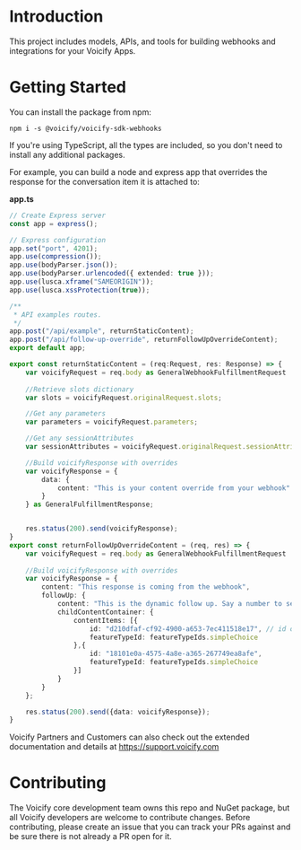 # Introduction 
This project includes models, APIs, and tools for building webhooks and integrations for your Voicify Apps.

# Getting Started

You can install the package from npm:

```
npm i -s @voicify/voicify-sdk-webhooks
```

If you're using TypeScript, all the types are included, so you don't need to install any additional packages.

For example, you can build a node and express app that overrides the response for the conversation item it is attached to:


**app.ts**
```typeScript
// Create Express server
const app = express();

// Express configuration
app.set("port", 4201);
app.use(compression());
app.use(bodyParser.json());
app.use(bodyParser.urlencoded({ extended: true }));
app.use(lusca.xframe("SAMEORIGIN"));
app.use(lusca.xssProtection(true));

/**
 * API examples routes.
 */
app.post("/api/example", returnStaticContent);
app.post("/api/follow-up-override", returnFollowUpOverrideContent);
export default app;
```


```typeScript
export const returnStaticContent = (req:Request, res: Response) => {
    var voicifyRequest = req.body as GeneralWebhookFulfillmentRequest
    
    //Retrieve slots dictionary
    var slots = voicifyRequest.originalRequest.slots;

    //Get any parameters
    var parameters = voicifyRequest.parameters;

    //Get any sessionAttributes
    var sessionAttributes = voicifyRequest.originalRequest.sessionAttributes;

    //Build voicifyResponse with overrides
    var voicifyResponse = {
        data: {
            content: "This is your content override from your webhook"
        }
    } as GeneralFulfillmentResponse;


    res.status(200).send(voicifyResponse);
}
export const returnFollowUpOverrideContent = (req, res) => {
    var voicifyRequest = req.body as GeneralWebhookFulfillmentRequest
    
    //Build voicifyResponse with overrides
    var voicifyResponse = {
        content: "This response is coming from the webhook",
        followUp: {
            content: "This is the dynamic follow up. Say a number to see the new options from this webhook",
            childContentContainer: {
                contentItems: [{
                    id: "d210dfaf-cf92-4900-a653-7ec411518e17", // id of the item
                    featureTypeId: featureTypeIds.simpleChoice
                },{
                    id: "18101e0a-4575-4a8e-a365-267749ea8afe",
                    featureTypeId: featureTypeIds.simpleChoice
                }]
            }
        }
    };

    res.status(200).send({data: voicifyResponse});
}
```

Voicify Partners and Customers can also check out the extended documentation and details at https://support.voicify.com

# Contributing

The Voicify core development team owns this repo and NuGet package, but all Voicify developers are welcome to contribute changes. Before contributing, please create an issue that you can track your PRs against and be sure there is not already a PR open for it.
